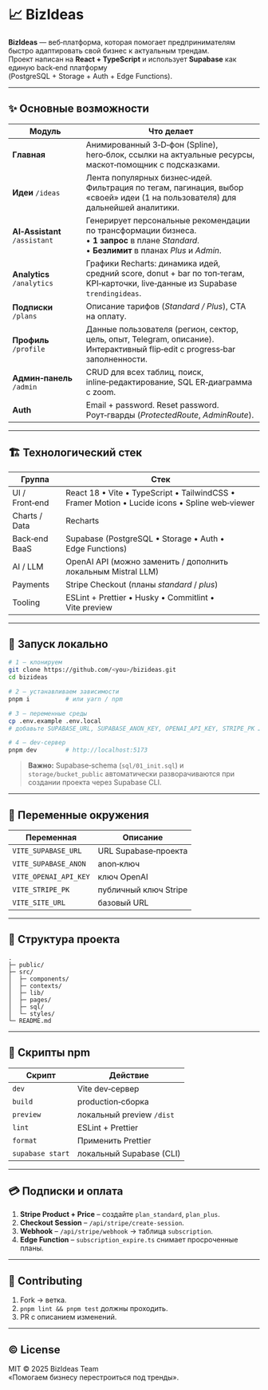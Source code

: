 # 📈 BizIdeas

**BizIdeas** — веб‑платформа, которая помогает предпринимателям быстро адаптировать свой бизнес к актуальным трендам.  
Проект написан на **React + TypeScript** и использует **Supabase** как единую back‑end платформу (PostgreSQL + Storage + Auth + Edge Functions).

---

## ✨ Основные возможности

| Модуль | Что делает |
|--------|------------|
| **Главная** | Анимированный 3‑D‑фон (Spline), hero‑блок, ссылки на актуальные ресурсы, маскот‑помощник с подсказками. |
| **Идеи** `/ideas` | Лента популярных бизнес‑идей. Фильтрация по тегам, пагинация, выбор «своей» идеи (1 на пользователя) для дальнейшей аналитики. |
| **AI‑Assistant** `/assistant` | Генерирует персональные рекомендации по трансформации бизнеса.<br>• **1 запрос** в плане *Standard*.<br>• **Безлимит** в планах *Plus* и *Admin*. |
| **Analytics** `/analytics` | Графики Recharts: динамика идей, средний score, donut + bar по топ‑тегам, KPI‑карточки, live‑данные из Supabase `trendingideas`. |
| **Подписки** `/plans` | Описание тарифов (*Standard / Plus*), CTA на оплату. |
| **Профиль** `/profile` | Данные пользователя (регион, сектор, цель, опыт, Telegram, описание). Интерактивный flip‑edit с progress‑bar заполненности. |
| **Админ‑панель** `/admin` | CRUD для всех таблиц, поиск, inline‑редактирование, SQL ER‑диаграмма с zoom. |
| **Auth** | Email + password. Reset password. Роут‑гварды (*ProtectedRoute*, *AdminRoute*). |

---

## 🏗️ Технологический стек

| Группа | Стек |
|--------|------|
| UI / Front‑end | React 18 • Vite • TypeScript • TailwindCSS • Framer Motion • Lucide icons • Spline web‑viewer |
| Charts / Data | Recharts |
| Back‑end BaaS | Supabase (PostgreSQL • Storage • Auth • Edge Functions) |
| AI / LLM | OpenAI API (можно заменить / дополнить локальным Mistral LLM) |
| Payments | Stripe Checkout (планы *standard* / *plus*) |
| Tooling | ESLint + Prettier • Husky • Commitlint • Vite preview |

---

## 🚀 Запуск локально

```bash
# 1 – клонируем
git clone https://github.com/<you>/bizideas.git
cd bizideas

# 2 – устанавливаем зависимости
pnpm i          # или yarn / npm

# 3 – переменные среды
cp .env.example .env.local
# добавьте SUPABASE_URL, SUPABASE_ANON_KEY, OPENAI_API_KEY, STRIPE_PK …

# 4 – dev‑сервер
pnpm dev        # http://localhost:5173
```

> **Важно:** Supabase‑schema (`sql/01_init.sql`) и `storage/bucket_public` автоматически разворачиваются при создании проекта через Supabase CLI.

---

## 🔑 Переменные окружения

| Переменная | Описание |
|------------|----------|
| `VITE_SUPABASE_URL` | URL Supabase‑проекта |
| `VITE_SUPABASE_ANON` | anon‑ключ |
| `VITE_OPENAI_API_KEY` | ключ OpenAI |
| `VITE_STRIPE_PK` | публичный ключ Stripe |
| `VITE_SITE_URL` | базовый URL |

---

## 📄 Структура проекта

```
.
├─ public/
├─ src/
│  ├─ components/
│  ├─ contexts/
│  ├─ lib/
│  ├─ pages/
│  ├─ sql/
│  └─ styles/
└─ README.md
```

---

## 🧪 Скрипты npm

| Скрипт | Действие |
|--------|----------|
| `dev` | Vite dev‑сервер |
| `build` | production‑сборка |
| `preview` | локальный preview `/dist` |
| `lint` | ESLint + Prettier |
| `format` | Применить Prettier |
| `supabase start` | локальный Supabase (CLI) |

---

## 💳 Подписки и оплата

1. **Stripe Product + Price** – создайте `plan_standard`, `plan_plus`.  
2. **Checkout Session** – `/api/stripe/create-session`.  
3. **Webhook** – `/api/stripe/webhook` → таблица `subscription`.  
4. **Edge Function** – `subscription_expire.ts` снимает просроченные планы.

---

## 🤝 Contributing

1. Fork → ветка.  
2. `pnpm lint && pnpm test` должны проходить.  
3. PR с описанием изменений.

---

## © License

MIT © 2025 BizIdeas Team  
«Помогаем бизнесу перестроиться под тренды».
